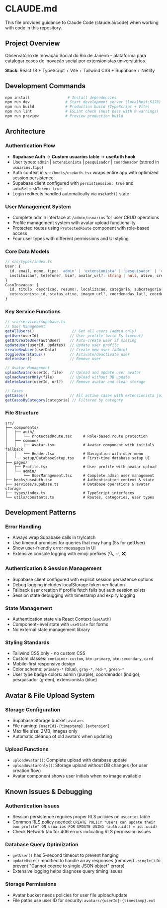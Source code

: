 # CLAUDE.md

This file provides guidance to Claude Code (claude.ai/code) when working with code in this repository.

## Project Overview

Observatório de Inovação Social do Rio de Janeiro - plataforma para catalogar casos de inovação social por extensionistas universitários.

**Stack**: React 18 + TypeScript + Vite + Tailwind CSS + Supabase + Netlify

## Development Commands

```bash
npm install                 # Install dependencies
npm run dev                # Start development server (localhost:5173)
npm run build              # Production build (TypeScript + Vite)
npm run lint               # ESLint check (must pass with 0 warnings)
npm run preview            # Preview production build
```

## Architecture

### Authentication Flow
- **Supabase Auth** → **Custom usuarios table** → **useAuth hook**
- User types: `admin` | `extensionista` | `pesquisador` | `coordenador` (stored in `usuarios.tipo`)
- Auth context in `src/hooks/useAuth.tsx` wraps entire app with optimized session persistence
- Supabase client configured with `persistSession: true` and `autoRefreshToken: true`
- Login redirects handled automatically via `useAuth()` state

### User Management System
- Complete admin interface at `/admin/usuarios` for user CRUD operations
- Profile management system with avatar upload functionality
- Protected routes using `ProtectedRoute` component with role-based access
- Four user types with different permissions and UI styling

### Core Data Models
```typescript
// src/types/index.ts
User: { 
  id, email, nome, tipo: 'admin' | 'extensionista' | 'pesquisador' | 'coordenador',
  instituicao?, telefone?, bio?, avatar_url?: string | null, ativo, created_at, updated_at
}
CasoInovacao: { 
  id, titulo, descricao, resumo?, localizacao, categoria, subcategoria?,
  extensionista_id, status_ativo, imagem_url?, coordenadas_lat?, coordenadas_lng?
}
```

### Key Service Functions
```typescript
// src/services/supabase.ts
// User Management
getAllUsers()                 // Get all users (admin only)
getUser(userId)              // User profile (with 5s timeout)
getOrCreateUser(authUser)    // Auto-create user if missing
updateUser(userId, updates)  // Update user profile
createNewUser(userData)      // Create new user (admin)
toggleUserStatus()           // Activate/deactivate user
deleteUser()                 // Remove user

// Avatar Management
uploadAvatar(userId, file)   // Upload and update user avatar
uploadAvatarOnly(file)       // Upload without DB update
deleteAvatar(userId, url?)   // Remove avatar and clean storage

// Cases
getCasos()                   // All active cases with extensionista join
getCasosByCategory(categoria) // Filtered by category
```

### File Structure

```
src/
├── components/
│   ├── auth/
│   │   └── ProtectedRoute.tsx     # Role-based route protection
│   ├── common/
│   │   ├── Avatar.tsx             # Avatar component with initials fallback
│   │   └── Header.tsx             # Navigation with user menu
│   └── setup/DatabaseSetup.tsx    # First-time database setup UI
├── pages/
│   ├── Profile.tsx                # User profile with avatar upload
│   └── admin/
│       └── UserManagement.tsx     # Complete admin user management
├── hooks/useAuth.tsx              # Authentication context & state
├── services/supabase.ts           # Database operations & avatar storage
├── types/index.ts                 # TypeScript interfaces
└── utils/constants.ts             # Routes, categories, user types
```

## Development Patterns

### Error Handling
- Always wrap Supabase calls in try/catch
- Use timeout promises for queries that may hang (5s for getUser)
- Show user-friendly error messages in UI
- Extensive console logging with emoji prefixes (🔍, ✅, ❌)

### Authentication & Session Management
- Supabase client configured with explicit session persistence options
- Debug logging includes localStorage token verification
- Fallback user creation if profile fetch fails but auth session exists
- Session state debugging with timestamp and expiry logging

### State Management
- Authentication state via React Context (`useAuth`)
- Component-level state with `useState` for forms
- No external state management library

### Styling Standards
- Tailwind CSS only - no custom CSS
- Custom classes: `container-custom`, `btn-primary`, `btn-secondary`, `card`
- Mobile-first responsive design
- Color scheme: `primary-*` (blue), `gray-*`, `red-*`, `green-*`
- User type badge colors: admin (purple), coordenador (indigo), pesquisador (green), extensionista (blue)

## Avatar & File Upload System

### Storage Configuration
- Supabase Storage bucket: `avatars`
- File naming: `{userId}-{timestamp}.{extension}`
- Max file size: 2MB, images only
- Automatic cleanup of old avatars when updating

### Upload Functions
- `uploadAvatar()`: Complete upload with database update
- `uploadAvatarOnly()`: Storage upload without DB changes (for user creation flow)
- Avatar component shows user initials when no image available

## Known Issues & Debugging

### Authentication Issues
- Session persistence requires proper RLS policies on `usuarios` table
- Common RLS policy needed: `CREATE POLICY "Users can update their own profile" ON usuarios FOR UPDATE USING (auth.uid() = id::uuid)`
- Check Network tab for 406 errors indicating RLS permission issues

### Database Query Optimization
- `getUser()` has 5-second timeout to prevent hanging
- `updateUser()` modified to handle array responses (removed `.single()` to prevent "Cannot coerce to single JSON object" errors)
- Extensive logging helps diagnose query timing issues

### Storage Permissions
- Avatar bucket needs policies for user file upload/update
- File paths use user ID for security: `avatars/{userId}-{timestamp}.ext`